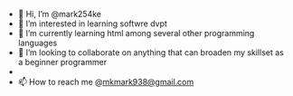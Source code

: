 - 👋 Hi, I’m @mark254ke
- 👀 I’m interested in learning softwre dvpt
- 🌱 I’m currently learning html among several other programming languages
- 💞️ I’m looking to collaborate on anything that can broaden my skillset as a beginner programmer
- 
- 📫 How to reach me @mkmark938@gmail.com

<!---
mark254ke/mark254ke is a ✨ special ✨ repository because its `README.md` (this file) appears on your GitHub profile.
You can click the Preview link to take a look at your changes.
--->
